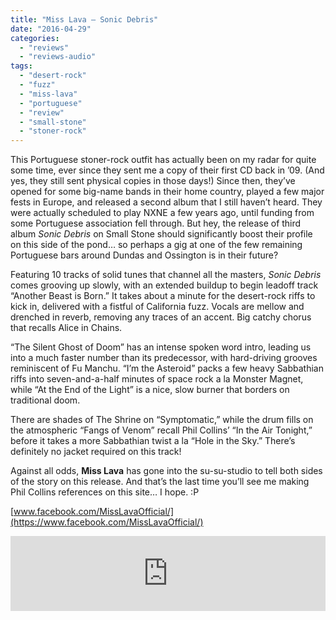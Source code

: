 ```yaml
---
title: "Miss Lava – Sonic Debris"
date: "2016-04-29"
categories: 
  - "reviews"
  - "reviews-audio"
tags: 
  - "desert-rock"
  - "fuzz"
  - "miss-lava"
  - "portuguese"
  - "review"
  - "small-stone"
  - "stoner-rock"
---
```


This Portuguese stoner-rock outfit has actually been on my radar for quite some time, ever since they sent me a copy of their first CD back in ’09. (And yes, they still sent physical copies in those days!) Since then, they’ve opened for some big-name bands in their home country, played a few major fests in Europe, and released a second album that I still haven’t heard. They were actually scheduled to play NXNE a few years ago, until funding from some Portuguese association fell through. But hey, the release of third album _Sonic Debris_ on Small Stone should significantly boost their profile on this side of the pond… so perhaps a gig at one of the few remaining Portuguese bars around Dundas and Ossington is in their future?

Featuring 10 tracks of solid tunes that channel all the masters, _Sonic Debris_ comes grooving up slowly, with an extended buildup to begin leadoff track “Another Beast is Born.” It takes about a minute for the desert-rock riffs to kick in, delivered with a fistful of California fuzz. Vocals are mellow and drenched in reverb, removing any traces of an accent. Big catchy chorus that recalls Alice in Chains.

“The Silent Ghost of Doom” has an intense spoken word intro, leading us into a much faster number than its predecessor, with hard-driving grooves reminiscent of Fu Manchu. “I’m the Asteroid” packs a few heavy Sabbathian riffs into seven-and-a-half minutes of space rock a la Monster Magnet, while “At the End of the Light” is a nice, slow burner that borders on traditional doom.

There are shades of The Shrine on “Symptomatic,” while the drum fills on the atmospheric “Fangs of Venom” recall Phil Collins’ “In the Air Tonight,” before it takes a more Sabbathian twist a la “Hole in the Sky.” There’s definitely no jacket required on this track!

Against all odds, **Miss Lava** has gone into the su-su-studio to tell both sides of the story on this release. And that’s the last time you’ll see me making Phil Collins references on this site… I hope. :P

[www.facebook.com/MissLavaOfficial/](https://www.facebook.com/MissLavaOfficial/)

<iframe style="border: 0; width: 100%; height: 120px;" src="https://bandcamp.com/EmbeddedPlayer/album=3717669654/size=large/bgcol=ffffff/linkcol=0687f5/tracklist=false/artwork=small/transparent=true/" width="300" height="150" seamless=""><a href="http://smallstone.bandcamp.com/album/sonic-debris">Sonic Debris by Miss Lava</a></iframe>
